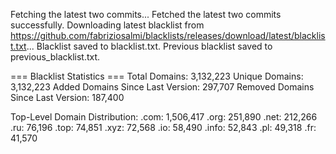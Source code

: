 Fetching the latest two commits...
Fetched the latest two commits successfully.
Downloading latest blacklist from https://github.com/fabriziosalmi/blacklists/releases/download/latest/blacklist.txt...
Blacklist saved to blacklist.txt.
Previous blacklist saved to previous_blacklist.txt.

=== Blacklist Statistics ===
Total Domains: 3,132,223
Unique Domains: 3,132,223
Added Domains Since Last Version: 297,707
Removed Domains Since Last Version: 187,400

Top-Level Domain Distribution:
  .com: 1,506,417
  .org: 251,890
  .net: 212,266
  .ru: 76,196
  .top: 74,851
  .xyz: 72,568
  .io: 58,490
  .info: 52,843
  .pl: 49,318
  .fr: 41,570
